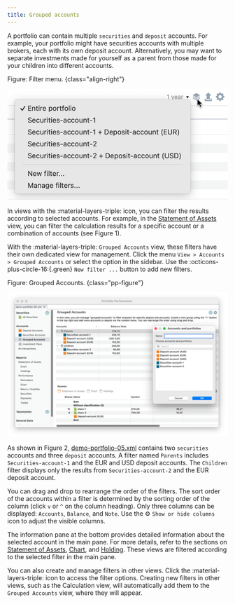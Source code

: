 ```yaml
---
title: Grouped accounts
---
```


A portfolio can contain multiple `securities` and `deposit` accounts. For example, your portfolio might have securities accounts with multiple brokers, each with its own deposit account. Alternatively, you may want to separate investments made for yourself as a parent from those made for your children into different accounts.

Figure: Filter menu. {class="align-right"}

![](../reports/performance/images/calculation-filter.png)

In views with the :material-layers-triple: icon, you can filter the results according to selected accounts. For example, in the [Statement of Assets](../reports/statement/index.md) view, you can filter the calculation results for a specific account or a combination of accounts (see Figure 1).

With the :material-layers-triple: `Grouped Accounts` view, these filters have their own dedicated view for management. Click the menu `View > Accounts > Grouped Accounts` or select the option in the sidebar. Use the :octicons-plus-circle-16:{.green} `New filter ...` button to add new filters.

Figure: Grouped Accounts. {class="pp-figure"}

![](./images/sb-grouped-accounts.png)

As shown in Figure 2, [demo-portfolio-05.xml](../../../assets/portfolios/demo-portfolio-05.xml) contains two `securities` accounts and three `deposit` accounts. A filter named `Parents` includes `Securities-account-1` and the EUR and USD deposit accounts. The `Children` filter displays only the results from `Securities-account-2` and the EUR deposit account.

You can drag and drop to rearrange the order of the filters. The sort order of the accounts within a filter is determined by the sorting order of the column (click `v` or `^` on the column heading). Only three columns can be displayed: `Accounts`, `Balance`, and `Note`. Use the :gear: `Show or hide columns` icon to adjust the visible columns.

The information pane at the bottom provides detailed information about the selected account in the main pane. For more details, refer to the sections on [Statement of Assets](../reports/statement/index.md), [Chart](../reports/statement/statement-chart.md), and [Holding](../reports/statement/holdings.md). These views are filtered according to the selected filter in the main pane.

You can also create and manage filters in other views. Click the :material-layers-triple: icon to access the filter options. Creating new filters in other views, such as the Calculation view, will automatically add them to the `Grouped Accounts` view, where they will appear.


